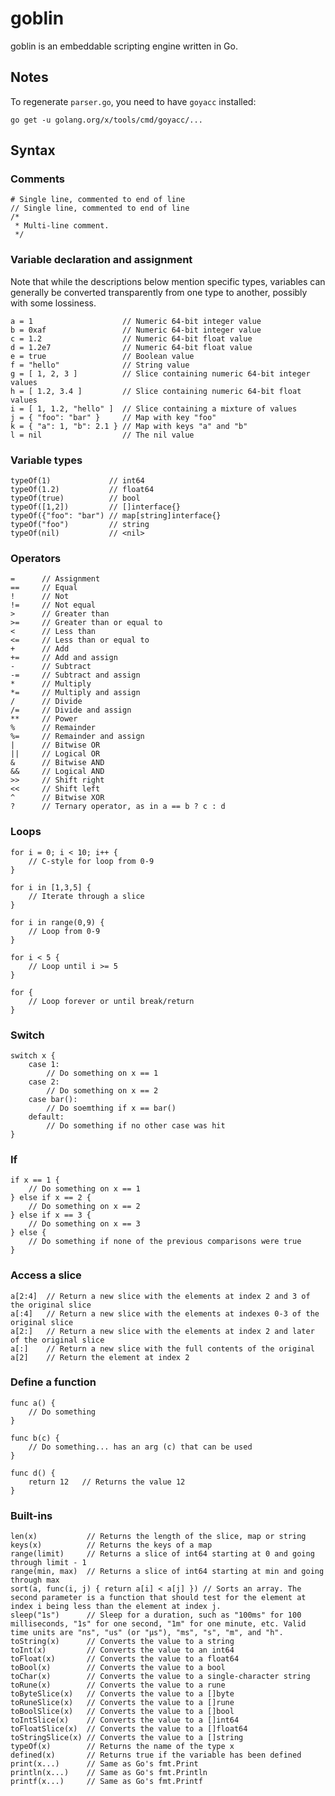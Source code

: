 # goblin

goblin is an embeddable scripting engine written in Go.

## Notes

To regenerate `parser.go`, you need to have `goyacc` installed:

`go get -u golang.org/x/tools/cmd/goyacc/...`

## Syntax

### Comments
    # Single line, commented to end of line
    // Single line, commented to end of line
    /*
     * Multi-line comment.
     */

### Variable declaration and assignment

Note that while the descriptions below mention specific types, variables can generally
be converted transparently from one type to another, possibly with some lossiness.

    a = 1                    // Numeric 64-bit integer value
    b = 0xaf                 // Numeric 64-bit integer value
    c = 1.2                  // Numeric 64-bit float value
    d = 1.2e7                // Numeric 64-bit float value
    e = true                 // Boolean value
    f = "hello"              // String value
    g = [ 1, 2, 3 ]          // Slice containing numeric 64-bit integer values
    h = [ 1.2, 3.4 ]         // Slice containing numeric 64-bit float values
    i = [ 1, 1.2, "hello" ]  // Slice containing a mixture of values
    j = { "foo": "bar" }     // Map with key "foo"
    k = { "a": 1, "b": 2.1 } // Map with keys "a" and "b"
    l = nil                  // The nil value

### Variable types

    typeOf(1)             // int64
    typeOf(1.2)           // float64
    typeOf(true)          // bool
    typeOf([1,2])         // []interface{}
    typeOf({"foo": "bar") // map[string]interface{}
    typeOf("foo")         // string
    typeOf(nil)           // <nil>

### Operators

    =      // Assignment
    ==     // Equal
    !      // Not
    !=     // Not equal
    >      // Greater than
    >=     // Greater than or equal to
    <      // Less than
    <=     // Less than or equal to
    +      // Add
    +=     // Add and assign
    -      // Subtract
    -=     // Subtract and assign
    *      // Multiply
    *=     // Multiply and assign
    /      // Divide
    /=     // Divide and assign
    **     // Power
    %      // Remainder
    %=     // Remainder and assign
    |      // Bitwise OR
    ||     // Logical OR
    &      // Bitwise AND
    &&     // Logical AND
    >>     // Shift right
    <<     // Shift left
    ^      // Bitwise XOR
    ?      // Ternary operator, as in a == b ? c : d

### Loops

    for i = 0; i < 10; i++ {
        // C-style for loop from 0-9
    }

    for i in [1,3,5] {
        // Iterate through a slice
    }

    for i in range(0,9) {
        // Loop from 0-9
    }

    for i < 5 {
        // Loop until i >= 5
    }

    for {
        // Loop forever or until break/return
    }

### Switch

    switch x {
        case 1:
            // Do something on x == 1
        case 2:
            // Do something on x == 2
        case bar():
            // Do soemthing if x == bar()
        default:
            // Do something if no other case was hit
    }

### If

    if x == 1 {
        // Do something on x == 1
    } else if x == 2 {
        // Do something on x == 2
    } else if x == 3 {
        // Do something on x == 3
    } else {
        // Do something if none of the previous comparisons were true
    }

### Access a slice

    a[2:4]  // Return a new slice with the elements at index 2 and 3 of the original slice
    a[:4]   // Return a new slice with the elements at indexes 0-3 of the original slice
    a[2:]   // Return a new slice with the elements at index 2 and later of the original slice
    a[:]    // Return a new slice with the full contents of the original
    a[2]    // Return the element at index 2

### Define a function

    func a() {
        // Do something
    }

    func b(c) {
        // Do something... has an arg (c) that can be used
    }

    func d() {
        return 12   // Returns the value 12
    }

### Built-ins

    len(x)           // Returns the length of the slice, map or string
    keys(x)          // Returns the keys of a map
    range(limit)     // Returns a slice of int64 starting at 0 and going through limit - 1
    range(min, max)  // Returns a slice of int64 starting at min and going through max
    sort(a, func(i, j) { return a[i] < a[j] }) // Sorts an array. The second parameter is a function that should test for the element at index i being less than the element at index j.
    sleep("1s")      // Sleep for a duration, such as "100ms" for 100 milliseconds, "1s" for one second, "1m" for one minute, etc. Valid time units are "ns", "us" (or "µs"), "ms", "s", "m", and "h".
    toString(x)      // Converts the value to a string
    toInt(x)         // Converts the value to an int64
    toFloat(x)       // Converts the value to a float64
    toBool(x)        // Converts the value to a bool
    toChar(x)        // Converts the value to a single-character string
    toRune(x)        // Converts the value to a rune
    toByteSlice(x)   // Converts the value to a []byte
    toRuneSlice(x)   // Converts the value to a []rune
    toBoolSlice(x)   // Converts the value to a []bool
    toIntSlice(x)    // Converts the value to a []int64
    toFloatSlice(x)  // Converts the value to a []float64
    toStringSlice(x) // Converts the value to a []string
    typeOf(x)        // Returns the name of the type x
    defined(x)       // Returns true if the variable has been defined
    print(x...)      // Same as Go's fmt.Print
    println(x...)    // Same as Go's fmt.Println
    printf(x...)     // Same as Go's fmt.Printf
